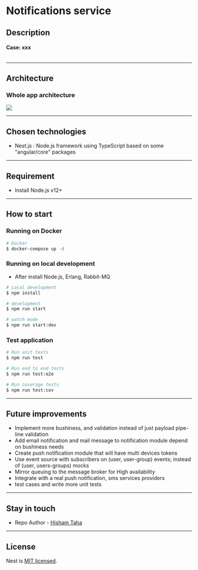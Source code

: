 # Notifications service

## Description

#### Case: xxx

```markdown

```

---

## Architecture

### Whole app architecture

![](./)

---

## Chosen technologies

- Nest.js
  : Node.js framework using TypeScript based on some "angular/core" packages

---

## Requirement

- Install Node.js v12+

---

## How to start

### Running on Docker

```bash
# Docker
$ docker-compose up -d
```

### Running on local development

- After install Node.js, Erlang, Rabbit-MQ

```bash
# Local development
$ npm install

# development
$ npm run start

# watch mode
$ npm run start:dev
```

### Test application

```bash
# Run unit tests
$ npm run test

# Run end to end tests
$ npm run test:e2e

# Run coverage tests
$ npm run test:cov
```

---

## Future improvements

- Implement more bushiness, and validation instead of just payload pipe-line validation
- Add email notification and mail message to notification module depend on bushiness needs
- Create push notification module that will have multi devices tokens
- Use event source with subscribers on (user, user-group) events; instead of (user, users-groups) mocks
- Mirror queuing to the message broker for High availability
- Integrate with a real push notification, sms services providers
- test cases and write more unit tests

---

## Stay in touch

- Repo Author - [Hisham Taha](https://www.linkedin.com/in/hisham-taha-kamal-al-din/)

---

## License

Nest is [MIT licensed](LICENSE).
